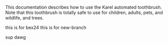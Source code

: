

This documentation describes how to use the Karel automated
toothbrush.
Note that this toothbrush is totally safe to
use for children, adults, pets, and wildlife, and trees.

this is for bex24
this is for new-branch

sup dawg